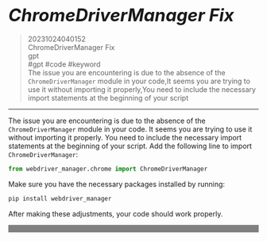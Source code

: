 # **<span style="font-size: 35px; font-style: italic;">ChromeDriverManager Fix</span>**

> 20231024040152  
ChromeDriverManager Fix  
gpt  
#gpt #code #keyword  
The issue you are encountering is due to the absence of the `ChromeDriverManager` module in your code,It seems you are trying to use it without importing it properly,You need to include the necessary import statements at the beginning of your script  
**** 



The issue you are encountering is due to the absence of the `ChromeDriverManager` module in your code. It seems you are trying to use it without importing it properly. You need to include the necessary import statements at the beginning of your script. Add the following line to import `ChromeDriverManager`:

```python
from webdriver_manager.chrome import ChromeDriverManager
```

Make sure you have the necessary packages installed by running:

```bash
pip install webdriver_manager
```

After making these adjustments, your code should work properly.




<div style="background-color: grey; height: 15px;"></div>

